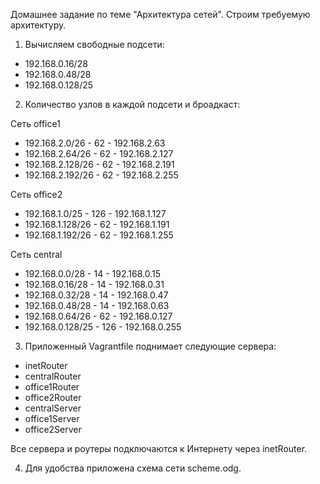 Домашнее задание по теме "Архитектура сетей".
Строим требуемую архитектуру.

1. Вычисляем свободные подсети:
- 192.168.0.16/28
- 192.168.0.48/28
- 192.168.0.128/25

2. Количество узлов в каждой подсети и броадкаст:

Сеть office1
- 192.168.2.0/26   - 62 - 192.168.2.63
- 192.168.2.64/26  - 62 - 192.168.2.127
- 192.168.2.128/26 - 62 - 192.168.2.191
- 192.168.2.192/26 - 62 - 192.168.2.255

Сеть office2
- 192.168.1.0/25   - 126 - 192.168.1.127
- 192.168.1.128/26 - 62  - 192.168.1.191
- 192.168.1.192/26 - 62  - 192.168.1.255

Сеть central
- 192.168.0.0/28   - 14 - 192.168.0.15
- 192.168.0.16/28  - 14 - 192.168.0.31
- 192.168.0.32/28  - 14 - 192.168.0.47
- 192.168.0.48/28  - 14 - 192.168.0.63
- 192.168.0.64/26  - 62 - 192.168.0.127
- 192.168.0.128/25 - 126 - 192.168.0.255

3. Приложенный Vagrantfile поднимает следующие сервера:
- inetRouter
- centralRouter
- office1Router
- office2Router
- centralServer
- office1Server
- office2Server

Все сервера и роутеры подключаются к Интернету через inetRouter.

4. Для удобства приложена схема сети scheme.odg.

